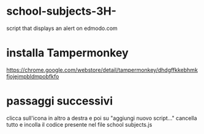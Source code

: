 # school-subjects-3H-
script that displays an alert on edmodo.com

# installa Tampermonkey
https://chrome.google.com/webstore/detail/tampermonkey/dhdgffkkebhmkfjojejmpbldmpobfkfo

# passaggi successivi
clicca sull'icona in altro a destra e poi su "aggiungi nuovo script..."
cancella tutto e incolla il codice presente nel file school subjects.js
